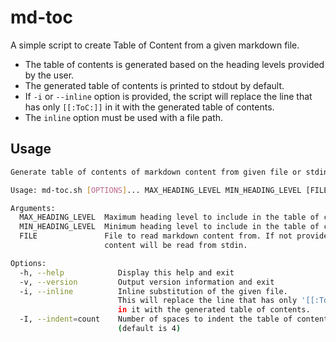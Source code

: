 # md-toc
A simple script to create Table of Content from a given markdown file. 

- The table of contents is generated based on the heading levels provided by the user. 
- The generated table of contents is printed to stdout by default. 
- If `-i` or `--inline` option is provided, the script will replace the line that has only `[[:ToC:]]` in it with the generated table of contents. 
- The `inline` option must be used with a file path.

## Usage
```bash
Generate table of contents of markdown content from given file or stdin.

Usage: md-toc.sh [OPTIONS]... MAX_HEADING_LEVEL MIN_HEADING_LEVEL [FILE|STDIN]

Arguments:
  MAX_HEADING_LEVEL  Maximum heading level to include in the table of contents
  MIN_HEADING_LEVEL  Minimum heading level to include in the table of contents
  FILE               File to read markdown content from. If not provided,
                     content will be read from stdin.

Options:
  -h, --help            Display this help and exit
  -v, --version         Output version information and exit
  -i, --inline          Inline substitution of the given file.
                        This will replace the line that has only '[[:ToC:]]'
                        in it with the generated table of contents.
  -I, --indent=count    Number of spaces to indent the table of contents
                        (default is 4)
```
